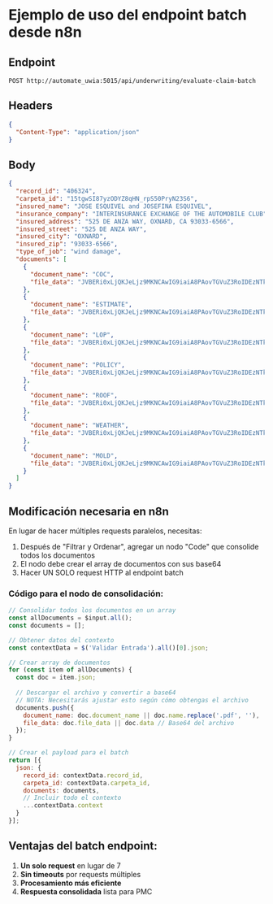 # Ejemplo de uso del endpoint batch desde n8n

## Endpoint
```
POST http://automate_uwia:5015/api/underwriting/evaluate-claim-batch
```

## Headers
```json
{
  "Content-Type": "application/json"
}
```

## Body
```json
{
  "record_id": "406324",
  "carpeta_id": "15tgwSI87yzODYZ8qHN_rpS50PryN23S6",
  "insured_name": "JOSE ESQUIVEL and JOSEFINA ESQUIVEL",
  "insurance_company": "INTERINSURANCE EXCHANGE OF THE AUTOMOBILE CLUB",
  "insured_address": "525 DE ANZA WAY, OXNARD, CA 93033-6566",
  "insured_street": "525 DE ANZA WAY",
  "insured_city": "OXNARD",
  "insured_zip": "93033-6566",
  "type_of_job": "wind damage",
  "documents": [
    {
      "document_name": "COC",
      "file_data": "JVBERi0xLjQKJeLjz9MKNCAwIG9iaiA8PAovTGVuZ3RoIDEzNTkKPj4K..."
    },
    {
      "document_name": "ESTIMATE",
      "file_data": "JVBERi0xLjQKJeLjz9MKNCAwIG9iaiA8PAovTGVuZ3RoIDEzNTkKPj4K..."
    },
    {
      "document_name": "LOP",
      "file_data": "JVBERi0xLjQKJeLjz9MKNCAwIG9iaiA8PAovTGVuZ3RoIDEzNTkKPj4K..."
    },
    {
      "document_name": "POLICY",
      "file_data": "JVBERi0xLjQKJeLjz9MKNCAwIG9iaiA8PAovTGVuZ3RoIDEzNTkKPj4K..."
    },
    {
      "document_name": "ROOF",
      "file_data": "JVBERi0xLjQKJeLjz9MKNCAwIG9iaiA8PAovTGVuZ3RoIDEzNTkKPj4K..."
    },
    {
      "document_name": "WEATHER",
      "file_data": "JVBERi0xLjQKJeLjz9MKNCAwIG9iaiA8PAovTGVuZ3RoIDEzNTkKPj4K..."
    },
    {
      "document_name": "MOLD",
      "file_data": "JVBERi0xLjQKJeLjz9MKNCAwIG9iaiA8PAovTGVuZ3RoIDEzNTkKPj4K..."
    }
  ]
}
```

## Modificación necesaria en n8n

En lugar de hacer múltiples requests paralelos, necesitas:

1. Después de "Filtrar y Ordenar", agregar un nodo "Code" que consolide todos los documentos
2. El nodo debe crear el array de documentos con sus base64
3. Hacer UN SOLO request HTTP al endpoint batch

### Código para el nodo de consolidación:
```javascript
// Consolidar todos los documentos en un array
const allDocuments = $input.all();
const documents = [];

// Obtener datos del contexto
const contextData = $('Validar Entrada').all()[0].json;

// Crear array de documentos
for (const item of allDocuments) {
  const doc = item.json;
  
  // Descargar el archivo y convertir a base64
  // NOTA: Necesitarás ajustar esto según cómo obtengas el archivo
  documents.push({
    document_name: doc.document_name || doc.name.replace('.pdf', ''),
    file_data: doc.file_data || doc.data // Base64 del archivo
  });
}

// Crear el payload para el batch
return [{
  json: {
    record_id: contextData.record_id,
    carpeta_id: contextData.carpeta_id,
    documents: documents,
    // Incluir todo el contexto
    ...contextData.context
  }
}];
```

## Ventajas del batch endpoint:
1. **Un solo request** en lugar de 7
2. **Sin timeouts** por requests múltiples
3. **Procesamiento más eficiente**
4. **Respuesta consolidada** lista para PMC